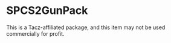 # SPCS2GunPack
This is a Tacz-affiliated package, and this item may not be used commercially for profit.
